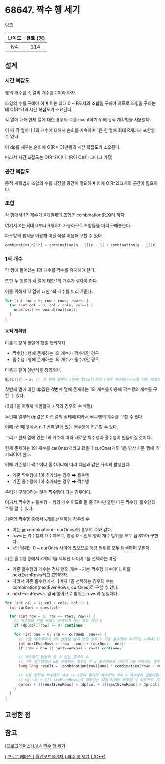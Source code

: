 # 68647. 짝수 행 세기

[링크](https://programmers.co.kr/learn/courses/30/lessons/68647)

| 난이도 | 완료 (명) |
| :----: | :-------: |
|  lv4   |    114    |

## 설계

### 시간 복잡도

행의 개수를 R, 열의 개수를 C이라 하자.

조합의 수를 구해야 하며 이는 최대 0 ~ R까지의 조합을 구해야 하므로 조합을 구하는 데 O(R^2)의 시간 복잡도가 소요된다.

각 열에 대해 현재 열에 대한 경우의 수를 count하기 위해 동적 계획법을 사용한다.

이 때 각 열마다 1의 개수에 대해서 순회를 지속하며 1은 한 열에 최대 R개까지 포함할 수 있다.

이 dp를 채우는 순회에 O(R \* C)만큼의 시간 복잡도가 소요된다.

따라서 시간 복잡도는 O(R^2)이다. (R이 C보다 크다고 가정)

### 공간 복잡도

동적 계획법과 조합의 수를 저장할 공간이 필요하며 이에 O(R^2)크기의 공간이 필요하다.

### 조합

각 행에서 1의 개수가 X개일때의 조합은 combination(R,X)라 하자.

여기서 X는 최대 0부터 R개까지 가능하므로 조합들을 미리 구해놓는다.

파스칼의 법칙을 이용해 이전 식을 이용해 구할 수 있다.

```cpp
combination[n][r] = combination[n - 1][r - 1] + combination[n - 1][r]
```

### 1의 개수

각 행에 들어있는 1의 개수를 짝수를 유지해야 한다.

또한 두 행렬의 각 열에 대한 1의 개수가 같아야 한다.

이를 위해서 각 열에 대한 1의 개수를 미리 세준다.

```cpp
for (int row = 0; row < rows; row++) {
  for (int col = 0; col < cols; col++) {
    ones[col] += board[row][col];
  }
}
```

#### 동적 계획법

다음과 같이 행렬의 행을 정의하자.

- 짝수행 : 행에 존재하는 1의 개수가 짝수개인 경우
- 홀수행 : 행에 존재하는 1의 개수가 홀수개인 경우

다음과 같이 일반식을 정의하자.

```cpp
dp[c][r] = x; // 첫 번째 열부터 c번째 열(col)까지 r개의 짝수행(row)을 가진 배열의 경우의 수
```

첫번째 열에 대한 dp값은 첫번째 열에 존재하는 1의 개수를 이용해 짝수행의 개수를 구할 수 있다.

(0과 1을 어떻게 배열할지 시작의 경우의 수 배열)

두번쨰 열부터 dp값은 이전 열의 상태에 따라서 짝수행의 개수를 구할 수 있다.

이때 n번째 열에서 n-1 번째 열에 있는 짝수행에 접근할 수 있다.

그리고 현재 열에 있는 1의 개수에 따라 새로운 짝수행과 홀수행이 만들어질 것이다.

현재 존재하는 1의 개수를 curOnes개라고 했을때 curOnes개의 1은 항상 기존 행에 추가되어야 한다.

이때 기존행이 짝수이냐 홀수이냐에 따라 다음과 같은 규칙이 발생한다.

- 기존 짝수행에 1이 추가되는 경우 ➡ 홀수행
- 기존 홀수행에 1이 추가되는 경우 ➡ 짝수행

우리가 구해야하는 것은 짝수행이 되는 경우이다.

여기서 짝수행 + 홀수행 = 행의 개수 이므로 둘 중 하나만 알면 다른 짝수행, 홀수행의 수를 알 수 있다.

기존의 짝수행 중에서 k개를 선택하는 경우의 수

- 이는 곧 combination(r, curOnes)의 경우의 수와 같다.
- rows는 짝수행의 개수이므로, 항상 0 ~ 전체 행의 개수 범위를 모두 탐색하며 구한다.
- k의 범위는 0 ~ curOnes 사이에 있으므로 해당 범위를 모두 탐색하며 구한다.

기존 홀수행 중에서 k개의 1을 제외한 나머지 1을 선택하는 과정

- 기존 홀수행의 개수는 전체 행의 개수 - 기본 짝수행 개수이다. 이를 nextEvenRows라고 표현하자.
- 따라서 기존 홀수행에서 나머지 1을 선택하는 경우의 수는 combination(nextEvenRows, curOnes)로 구할 수 있다.
- nextEvenRows도 결국 행이므로 범위는 rows와 동일하다.

```cpp
for (int col = 1; col < cols; col++) {
  int curOnes = ones[col];

  for (int row = 0; row <= rows; row++) {
    // 짝수행을 가진 배열이 존재하지 않는 경우 계산 X
    if (dp[col][row] == 0) continue;

    for (int one = 0; one <= curOnes; one++) {
      // 기존 짝수행에서 1의 선택을 받지 못한 경우 + 기존 홀수행에 추가되는 나머지 1의 개수
      int nextEvenRows = (row - one) + (curOnes - one);
      if (row < one || nextEvenRows > rows) continue;

      // 짝수행이 만들어 질 수 있는 경우의 수
      // 기존 짝수행에서 k를 선택하는 경우의 수 x 홀수행에서 나머지 1을 선택하는 경우의 수
      long long result = (combination[row][one] * combination[rows - row][curOnes - one]) % MOD;

      // 다음 열까지 짝수행의 개수 += (현재 열까지 짝수행의 개수 x 짝수행이 만들어질 수 있는 경우의 수)
      // dp[col + 1][nextEvenRows]에 해당하는 값이 여러번 등장할 수 있으므로 기존값과 함께 더해줌
      dp[col + 1][nextEvenRows] = (dp[col + 1][nextEvenRows] + dp[col][row] * result) % MOD;
    }
  }
}
```

## 고생한 점

## 참고

[[프로그래머스] LV.4 짝수 행 세기](https://velog.io/@longroadhome/%ED%94%84%EB%A1%9C%EA%B7%B8%EB%9E%98%EB%A8%B8%EC%8A%A4-LV.4-%EC%A7%9D%EC%88%98-%ED%96%89-%EC%84%B8%EA%B8%B0)

[[ 프로그래머스 [ 월간코드챌린지 ] 짝수 행 세기 ] (C++)](https://yabmoons.tistory.com/583)

